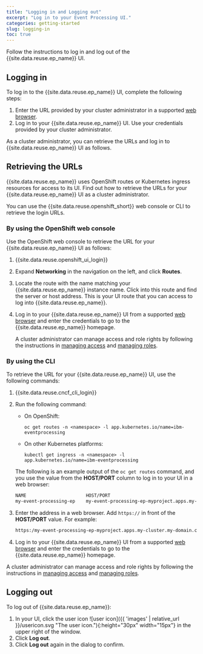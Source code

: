 ```yaml
---
title: "Logging in and Logging out"
excerpt: "Log in to your Event Processing UI."
categories: getting-started
slug: logging-in
toc: true
---
```


Follow the instructions to log in and log out of the {{site.data.reuse.ep_name}} UI.

## Logging in

To log in to the {{site.data.reuse.ep_name}} UI, complete the following steps:

1. Enter the URL provided by your cluster administrator in a supported [web browser](../../installing/prerequisites/#event-processing-ui).
2. Log in to your {{site.data.reuse.ep_name}} UI. Use your credentials provided by your cluster administrator.

As a cluster administrator, you can retrieve the URLs and log in to {{site.data.reuse.ep_name}} UI as follows.

## Retrieving the URLs

{{site.data.reuse.ep_name}} uses OpenShift routes or Kubernetes ingress resources for access to its UI. Find out how to retrieve the URLs for your {{site.data.reuse.ep_name}} UI as a cluster administrator.

You can use the {{site.data.reuse.openshift_short}} web console or CLI to retrieve the login URLs.

### By using the OpenShift web console

Use the OpenShift web console to retrieve the URL for your {{site.data.reuse.ep_name}} UI as follows:

1. {{site.data.reuse.openshift_ui_login}}
2. Expand **Networking** in the navigation on the left, and click **Routes**.
3. Locate the route with the name matching your {{site.data.reuse.ep_name}} instance name. Click into this route and find the server or host address. This is your UI route that you can access to log into {{site.data.reuse.ep_name}}.
4. Log in to your {{site.data.reuse.ep_name}} UI from a supported [web browser](../../installing/prerequisites/#event-processing-ui) and enter the credentials to go to the {{site.data.reuse.ep_name}} homepage.

   A cluster administrator can manage access and role rights by following the instructions in [managing access](../../security/managing-access/) and [managing roles](../../security/user-roles/).

### By using the CLI

To retrieve the URL for your {{site.data.reuse.ep_name}} UI, use the following commands:

1. {{site.data.reuse.cncf_cli_login}}
2. Run the following command:

   - On OpenShift:

     ```shell
     oc get routes -n <namespace> -l app.kubernetes.io/name=ibm-eventprocessing
     ```

   - On other Kubernetes platforms:

     ```shell
     kubectl get ingress -n <namespace> -l app.kubernetes.io/name=ibm-eventprocessing
     ```

   The following is an example output of the `oc get routes` command, and you use the value from the **HOST/PORT** column to log in to your UI in a web browser:

   ```sh
   NAME                      HOST/PORT                                                         PATH    SERVICES                 PORT   TERMINATION  WILDCARD
   my-event-processing-ep    my-event-processing-ep-myproject.apps.my-cluster.my-domain.com            my-event-processing-ep   3000   reencrypt     None
   ```

3. Enter the address in a web browser. Add `https://` in front of the **HOST/PORT** value. For example:

   ```sh
   https:/my-event-processing-ep-myproject.apps.my-cluster.my-domain.com/
   ```

4. Log in to your {{site.data.reuse.ep_name}} UI from a supported [web browser](../../installing/prerequisites/#event-processing-ui) and enter the credentials to go to the {{site.data.reuse.ep_name}} homepage.

A cluster administrator can manage access and role rights by following the instructions in [managing access](../../security/managing-access/) and [managing roles](../../security/user-roles/).

## Logging out

To log out of {{site.data.reuse.ep_name}}:

1. In your UI, click the user icon ![user icon]({{ 'images' | relative_url }}/usericon.svg "The user icon."){:height="30px" width="15px"} in the upper right of the window.
2. Click **Log out**.
3. Click **Log out** again in the dialog to confirm.
